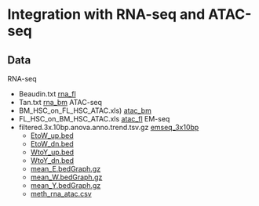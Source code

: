 # Integration with RNA-seq and ATAC-seq


## Data

RNA-seq
- Beaudin.txt [rna_fl](../../data/from_pub/Beaudin.txt)
- Tan.txt [rna_bm](../../data/from_pub/Tan.txt)
ATAC-seq
- BM_HSC_on_FL_HSC_ATAC.xls) [atac_bm](../../data/from_pub/BM_HSC_on_FL_HSC_ATAC.xls)
- FL_HSC_on_BM_HSC_ATAC.xls [atac_fl](../../data/from_pub/FL_HSC_on_BM_HSC_ATAC.xls)
EM-seq
- filtered.3x.10bp.anova.anno.trend.tsv.gz [emseq_3x10bp](../2025-06-03-3x-depth/filtered.3x.10bp.anova.anno.trend.tsv.gz)
  - [EtoW_up.bed](EtoW_up.bed)
  - [EtoW_dn.bed](EtoW_up.bed)
  - [WtoY_up.bed](WtoY_up.bed)
  - [WtoY_dn.bed](WtoY_up.bed)
  - [mean_E.bedGraph.gz](mean_E.bedGraph.gz)
  - [mean_W.bedGraph.gz](mean_W.bedGraph.gz)
  - [mean_Y.bedGraph.gz](mean_Y.bedGraph.gz)
  - [meth_rna_atac.csv](meth_rna_atac.csv)
